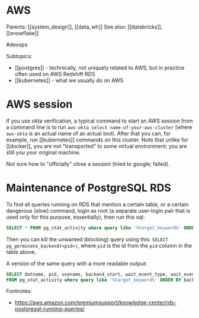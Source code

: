 # AWS

Parents: [[system_design]], [[data_wh]]
See also: [[databricks]], [[snowflake]]

#devops

Subtopics:
* [[postgres]] - technically, not uniquely related to AWS, but in practice often used on AWS Redshift RDS
* [[kubernetes]] - what we usually do on AWS

# AWS session

If you use okta verification, a typical command to start an AWS session from a command line is to run `aws-okta select name-of-your-aws-cluster` (where `aws-okta` is an actual name of an actual tool). After that you can, for example, run [[kubernetes]] commands on this cluster. Note that unlike for [[docker]], you are not "transported" to some virtual environment; you are still you your original machine.

Not sure how to "officially" close a session (tried to google; failed).


# Maintenance of PostgreSQL RDS

To find all queries running on RDS that mention a certain table, or a certain dangerous (slow) command, login as root (a separate user-login pair that is used only for this purpose, essentially), then run this sql:
```sql
SELECT * FROM pg_stat_activity where query like '%target_keyword%' ORDER BY backend_start
```
Then you can kill the unwanted (blocking) query using this:
`SELECT pg_germinate_backend(<pid>)`, where `pid` is the id from the `pid` column in the table above.

A version of the same query with a more readable output:
```sql
SELECT datname, pid, usename, backend_start, wait_event_type, wait_event, state, query
FROM pg_stat_activity where query like '%target_keyword%' ORDER BY backend_start
```

Footnotes:
* https://aws.amazon.com/premiumsupport/knowledge-center/rds-postgresql-running-queries/

